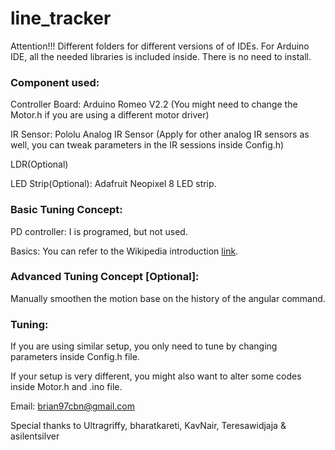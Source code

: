 # line_tracker


Attention!!! Different folders for different versions of of IDEs. For Arduino IDE, all the needed libraries is included inside. There is no need to install.

### Component used:

Controller Board: Arduino Romeo V2.2 (You might need to change the Motor.h if you are using a different motor driver)

IR Sensor: Pololu Analog IR Sensor (Apply for other analog IR sensors as well, you can tweak parameters in the IR sessions inside Config.h)

LDR(Optional)

LED Strip(Optional): Adafruit Neopixel 8 LED strip.

### Basic Tuning Concept:

PD controller: I is programed, but not used.

Basics: You can refer to the Wikipedia introduction [link](https://en.wikipedia.org/wiki/PID_controller).

### Advanced Tuning Concept [Optional]:

Manually smoothen the motion base on the history of the angular command.

### Tuning:

If you are using similar setup, you only need to tune by changing parameters inside Config.h file.

If your setup is very different, you might also want to alter some codes inside Motor.h and .ino file.


Email: brian97cbn@gmail.com

Special thanks to Ultragriffy, bharatkareti, KavNair, Teresawidjaja & asilentsilver
